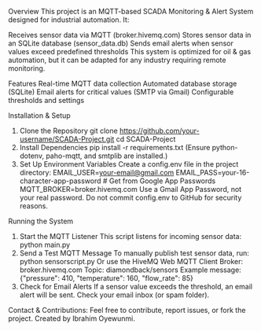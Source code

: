 Overview
This project is an MQTT-based SCADA Monitoring & Alert System designed for industrial automation. It:

Receives sensor data via MQTT (broker.hivemq.com)
Stores sensor data in an SQLite database (sensor_data.db)
Sends email alerts when sensor values exceed predefined thresholds
This system is optimized for oil & gas automation, but it can be adapted for any industry requiring remote monitoring.

Features
Real-time MQTT data collection
Automated database storage (SQLite)
Email alerts for critical values (SMTP via Gmail)
Configurable thresholds and settings

Installation & Setup
1. Clone the Repository
    git clone https://github.com/your-username/SCADA-Project.git
    cd SCADA-Project
2. Install Dependencies
    pip install -r requirements.txt
    (Ensure python-dotenv, paho-mqtt, and smtplib are installed.)
3. Set Up Environment Variables
    Create a config.env file in the project directory:
    EMAIL_USER=your-email@gmail.com
    EMAIL_PASS=your-16-character-app-password  # Get from Google App Passwords
    MQTT_BROKER=broker.hivemq.com
    Use a Gmail App Password, not your real password.
    Do not commit config.env to GitHub for security reasons.

Running the System
1. Start the MQTT Listener
    This script listens for incoming sensor data:
    python main.py
2. Send a Test MQTT Message
    To manually publish test sensor data, run:
    python sensorscript.py
    Or use the HiveMQ Web MQTT Client
    Broker: broker.hivemq.com
    Topic: diamondback/sensors
Example message:
    {"pressure": 410, "temperature": 160, "flow_rate": 85}
3. Check for Email Alerts
    If a sensor value exceeds the threshold, an email alert will be sent.
    Check your email inbox (or spam folder).

Contact & Contributions: Feel free to contribute, report issues, or fork the project.
Created by Ibrahim Oyewunmi.